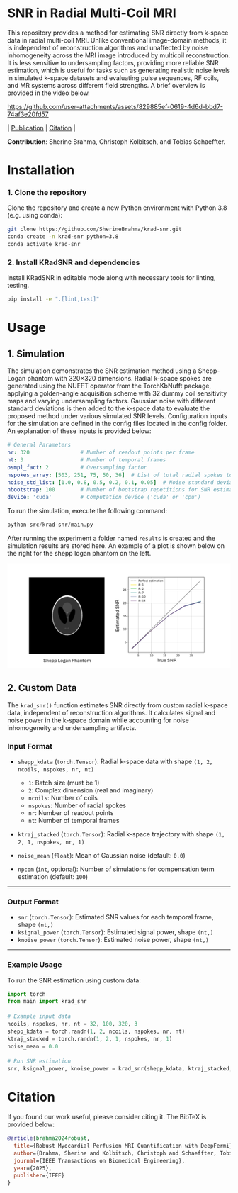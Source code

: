 # SNR in Radial Multi-Coil MRI
This repository provides a method for estimating SNR directly from k-space data in radial multi-coil MRI. Unlike conventional image-domain methods, it is independent of reconstruction algorithms and unaffected by noise inhomogeneity across the MRI image introduced by multicoil reconstruction. It is less sensitive to undersampling factors, providing more reliable SNR estimation, which is useful for tasks such as generating realistic noise levels in simulated k-space datasets and evaluating pulse sequences, RF coils, and MR systems across different field strengths. A brief overview is provided in the video below.

https://github.com/user-attachments/assets/829885ef-0619-4d6d-bbd7-74af3e20fd57

<a id="publication"></a>
| [Publication](https://ieeexplore.ieee.org/document/10731565) | [Citation](#bibtex-citation) |

**Contribution**: Sherine Brahma, Christoph Kolbitsch, and Tobias Schaeffter.

# Installation

### 1. Clone the repository
Clone the repository and create a new Python environment with Python 3.8 (e.g. using conda):
```bash
git clone https://github.com/SherineBrahma/krad-snr.git
conda create -n krad-snr python=3.8
conda activate krad-snr
```

### 2. Install KRadSNR and dependencies
Install KRadSNR in editable mode along with necessary tools for linting, testing. 
```bash 
pip install -e ".[lint,test]"
```

# Usage

## 1. Simulation

The simulation demonstrates the SNR estimation method using a Shepp-Logan phantom with 320×320 dimensions. Radial k-space spokes are generated using the NUFFT operator from the TorchKbNufft package, applying a golden-angle acquisition scheme with 32 dummy coil sensitivity maps and varying undersampling factors. Gaussian noise with different standard deviations is then added to the k-space data to evaluate the proposed method under various simulated SNR levels. Configuration inputs for the simulation are defined in the config files located in the config folder. An explanation of these inputs is provided below:

```yaml 
# General Parameters
nr: 320                # Number of readout points per frame
nt: 3                  # Number of temporal frames
osmpl_fact: 2          # Oversampling factor
nspokes_array: [503, 251, 75, 50, 36]  # List of total radial spokes to be simulated
noise_std_list: [1.0, 0.8, 0.5, 0.2, 0.1, 0.05]  # Noise standard deviations
nbootstrap: 100        # Number of bootstrap repetitions for SNR estimation
device: 'cuda'         # Computation device ('cuda' or 'cpu')
```

To run the simulation, execute the following command:

```python
python src/krad-snr/main.py
```

After running the experiment a folder named ```results``` is created and the simulation results are stored here. An example of a plot is shown below on the right for the shepp logan phantom on the left.

<div align="center">
  <img src="media/snr_plot.png" width="700" height="auto">
</div>

## 2. Custom Data

The `krad_snr()` function estimates SNR directly from custom radial k-space data, independent of reconstruction algorithms. It calculates signal and noise power in the k-space domain while accounting for noise inhomogeneity and undersampling artifacts.

### **Input Format**

- `shepp_kdata` (`torch.Tensor`): Radial k-space data with shape `(1, 2, ncoils, nspokes, nr, nt)`  
  - `1`: Batch size (must be 1)  
  - `2`: Complex dimension (real and imaginary)  
  - `ncoils`: Number of coils  
  - `nspokes`: Number of radial spokes  
  - `nr`: Number of readout points  
  - `nt`: Number of temporal frames  

- `ktraj_stacked` (`torch.Tensor`): Radial k-space trajectory with shape `(1, 2, 1, nspokes, nr, 1)`

- `noise_mean` (`float`): Mean of Gaussian noise (default: `0.0`)

- `npcom` (`int`, optional): Number of simulations for compensation term estimation (default: `100`)

---

### **Output Format**

- `snr` (`torch.Tensor`): Estimated SNR values for each temporal frame, shape `(nt,)`  
- `ksignal_power` (`torch.Tensor`): Estimated signal power, shape `(nt,)`  
- `knoise_power` (`torch.Tensor`): Estimated noise power, shape `(nt,)`  

---

### **Example Usage**

To run the SNR estimation using custom data:

```python
import torch
from main import krad_snr

# Example input data
ncoils, nspokes, nr, nt = 32, 100, 320, 3
shepp_kdata = torch.randn(1, 2, ncoils, nspokes, nr, nt)
ktraj_stacked = torch.randn(1, 2, 1, nspokes, nr, 1)
noise_mean = 0.0

# Run SNR estimation
snr, ksignal_power, knoise_power = krad_snr(shepp_kdata, ktraj_stacked, noise_mean)
```

# Citation

<a id="bibtex-citation"></a>

If you found our work useful, please consider citing it. The BibTeX is provided below:

```bibtex
@article{brahma2024robust,
  title={Robust Myocardial Perfusion MRI Quantification with DeepFermi},
  author={Brahma, Sherine and Kolbitsch, Christoph and Schaeffter, Tobias},
  journal={IEEE Transactions on Biomedical Engineering},
  year={2025},
  publisher={IEEE}
}
```
